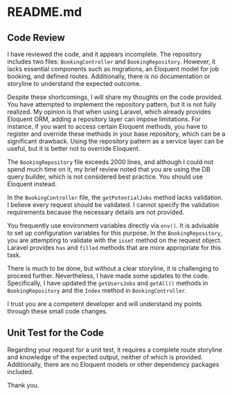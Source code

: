 # README.md

## Code Review

I have reviewed the code, and it appears incomplete. The repository includes two files: `BookingController` and `BookingRepository`. However, it lacks essential components such as migrations, an Eloquent model for job booking, and defined routes. Additionally, there is no documentation or storyline to understand the expected outcome.

Despite these shortcomings, I will share my thoughts on the code provided. You have attempted to implement the repository pattern, but it is not fully realized. My opinion is that when using Laravel, which already provides Eloquent ORM, adding a repository layer can impose limitations. For instance, if you want to access certain Eloquent methods, you have to register and override these methods in your base repository, which can be a significant drawback. Using the repository pattern as a service layer can be useful, but it is better not to override Eloquent.

The `BookingRepository` file exceeds 2000 lines, and although I could not spend much time on it, my brief review noted that you are using the DB query builder, which is not considered best practice. You should use Eloquent instead.

In the `BookingController` file, the `getPotentialJobs` method lacks validation. I believe every request should be validated. I cannot specify the validation requirements because the necessary details are not provided.

You frequently use environment variables directly via `env()`. It is advisable to set up configuration variables for this purpose. In the `BookingRepository`, you are attempting to validate with the `isset` method on the request object. Laravel provides `has` and `filled` methods that are more appropriate for this task.

There is much to be done, but without a clear storyline, it is challenging to proceed further. Nevertheless, I have made some updates to the code. Specifically, I have updated the `getUsersJobs` and `getAll()` methods in `BookingRepository` and the `Index` method in `BookingController`.

I trust you are a competent developer and will understand my points through these small code changes.

## Unit Test for the Code

Regarding your request for a unit test, it requires a complete route storyline and knowledge of the expected output, neither of which is provided. Additionally, there are no Eloquent models or other dependency packages included.

Thank you.
